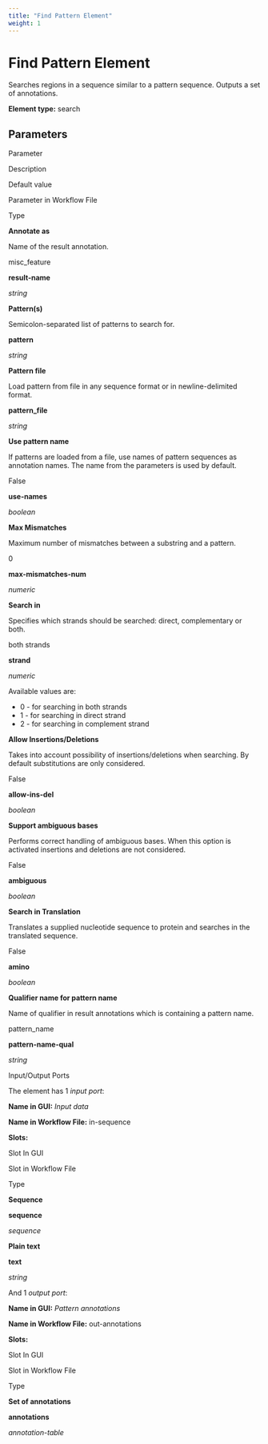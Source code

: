```yaml
---
title: "Find Pattern Element"
weight: 1
---
```



# Find Pattern Element

Searches regions in a sequence similar to a pattern sequence. Outputs a set of annotations.

**Element type:** search

Parameters
----------

Parameter

Description

Default value

Parameter in Workflow File

Type

**Annotate as**

Name of the result annotation.

misc\_feature

**result-name**

_string_

**Pattern(s)**

Semicolon-separated list of patterns to search for.



**pattern**

_string_

**Pattern file**

Load pattern from file in any sequence format or in newline-delimited format.



**pattern\_file**

_string_

**Use pattern name**

If patterns are loaded from a file, use names of pattern sequences as annotation names. The name from the parameters is used by default.

False

**use-names**

_boolean_

**Max Mismatches**

Maximum number of mismatches between a substring and a pattern.

0

**max-mismatches-num**

_numeric_

**Search in**

Specifies which strands should be searched: direct, complementary or both.

both strands

**strand**

_numeric_

Available values are:

*   0 - for searching in both strands
*   1 - for searching in direct strand
*   2 - for searching in complement strand

**Allow Insertions/Deletions**

Takes into account possibility of insertions/deletions when searching. By default substitutions are only considered.

False

**allow-ins-del**

_boolean_

**Support ambiguous bases**

Performs correct handling of ambiguous bases. When this option is activated insertions and deletions are not considered.

False

**ambiguous**

_boolean_

**Search in Translation**

Translates a supplied nucleotide sequence to protein and searches in the translated sequence.

False

**amino**

_boolean_

**Qualifier name for pattern name**

Name of qualifier in result annotations which is containing a pattern name.

pattern\_name

**pattern-name-qual**

_string_

Input/Output Ports

The element has 1 _input port_:

**Name in GUI:** _Input data_

**Name in Workflow File:** in-sequence

**Slots:**

Slot In GUI

Slot in Workflow File

Type

**Sequence**

**sequence**

_sequence_

**Plain text**

**text**

_string_

And 1 _output port_:

**Name in GUI:** _Pattern annotations_

**Name in Workflow File:** out-annotations

**Slots:**

Slot In GUI

Slot in Workflow File

Type

**Set of annotations**

**annotations**

_annotation-table_
